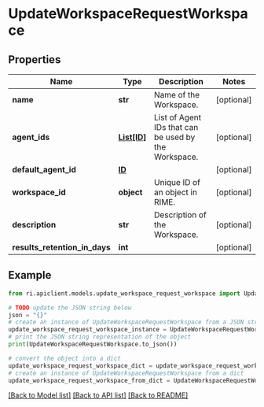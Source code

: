 # UpdateWorkspaceRequestWorkspace


## Properties

Name | Type | Description | Notes
------------ | ------------- | ------------- | -------------
**name** | **str** | Name of the Workspace. | [optional] 
**agent_ids** | [**List[ID]**](ID.md) | List of Agent IDs that can be used by the Workspace. | [optional] 
**default_agent_id** | [**ID**](ID.md) |  | [optional] 
**workspace_id** | **object** | Unique ID of an object in RIME. | [optional] 
**description** | **str** | Description of the Workspace. | [optional] 
**results_retention_in_days** | **int** |  | [optional] 

## Example

```python
from ri.apiclient.models.update_workspace_request_workspace import UpdateWorkspaceRequestWorkspace

# TODO update the JSON string below
json = "{}"
# create an instance of UpdateWorkspaceRequestWorkspace from a JSON string
update_workspace_request_workspace_instance = UpdateWorkspaceRequestWorkspace.from_json(json)
# print the JSON string representation of the object
print(UpdateWorkspaceRequestWorkspace.to_json())

# convert the object into a dict
update_workspace_request_workspace_dict = update_workspace_request_workspace_instance.to_dict()
# create an instance of UpdateWorkspaceRequestWorkspace from a dict
update_workspace_request_workspace_from_dict = UpdateWorkspaceRequestWorkspace.from_dict(update_workspace_request_workspace_dict)
```
[[Back to Model list]](../README.md#documentation-for-models) [[Back to API list]](../README.md#documentation-for-api-endpoints) [[Back to README]](../README.md)

